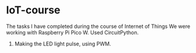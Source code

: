 # IoT-course
The tasks I have completed during the course of Internet of Things
We were working with Raspberry Pi Pico W.
Used CircuitPython.

1. Making the LED light pulse, using PWM.
